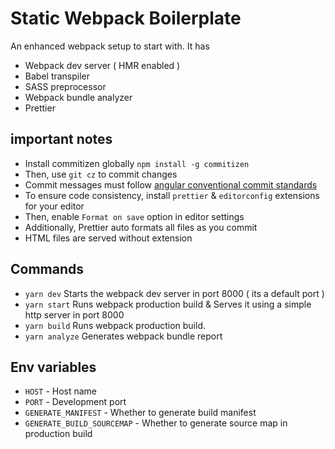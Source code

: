 # Static Webpack Boilerplate

An enhanced webpack setup to start with. It has

- Webpack dev server ( HMR enabled )
- Babel transpiler
- SASS preprocessor
- Webpack bundle analyzer
- Prettier

## important notes

- Install commitizen globally `npm install -g commitizen`
- Then, use `git cz` to commit changes
- Commit messages must follow [angular conventional commit
  standards](https://github.com/conventional-changelog/commitlint)
- To ensure code consistency, install `prettier` & `editorconfig` extensions for your editor
- Then, enable `Format on save` option in editor settings
- Additionally, Prettier auto formats all files as you commit
- HTML files are served without extension

## Commands

- `yarn dev` Starts the webpack dev server in port 8000 ( its a default port )
- `yarn start` Runs webpack production build & Serves it using a simple http server in port 8000
- `yarn build` Runs webpack production build.
- `yarn analyze` Generates webpack bundle report

## Env variables

- `HOST` - Host name
- `PORT` - Development port
- `GENERATE_MANIFEST` - Whether to generate build manifest
- `GENERATE_BUILD_SOURCEMAP` - Whether to generate source map in production build
